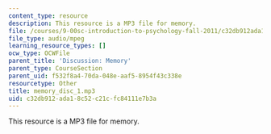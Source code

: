 ```yaml
---
content_type: resource
description: This resource is a MP3 file for memory.
file: /courses/9-00sc-introduction-to-psychology-fall-2011/c32db912ada18c52c21cfc84111e7b3a_memory_disc_1.mp3
file_type: audio/mpeg
learning_resource_types: []
ocw_type: OCWFile
parent_title: 'Discussion: Memory'
parent_type: CourseSection
parent_uid: f532f8a4-70da-048e-aaf5-8954f43c338e
resourcetype: Other
title: memory_disc_1.mp3
uid: c32db912-ada1-8c52-c21c-fc84111e7b3a
---
```

This resource is a MP3 file for memory.
